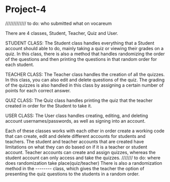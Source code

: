 # Project-4

///////////// to do: who submitted what on vocareum

There are 4 classes, Student, Teacher, Quiz and User. 

STUDENT CLASS: The Student class handles everything that a Student account should able to do, mainly taking a quiz or viewing their grades on a quiz. In this class, there is also a method that handles randomizing the order of the questions and then printing the questions in that random order for each student. 

TEACHER CLASS: The Teacher class handles the creation of all the quizzes. In this class, you can also edit and delete questions of the quiz. The grading of the quizzes is also handled in this class by assigning a certain number of points for each correct answer. 

QUIZ CLASS: The Quiz class handles printing the quiz that the teacher created in order for the Student to take it. 

USER CLASS: The User class handles creating, editing, and deleting account usernames/passwords, as well as signing into an account. 

Each of these classes works with each other in order create a working code that can create, edit and delete different accounts for students and teachers. The student and teacher accounts that are created have limitations on what they can do based on if it is a teacher or student account. Teacher accounts can create and assign quizzes, whereas the student account can only access and take the quizzes. 
/////// to do: where does randomization take place(quiz/teacher)
There is also a randomization method in the -------- class, which gives the teacher the option of presenting the quiz questions to the students in a random order.
